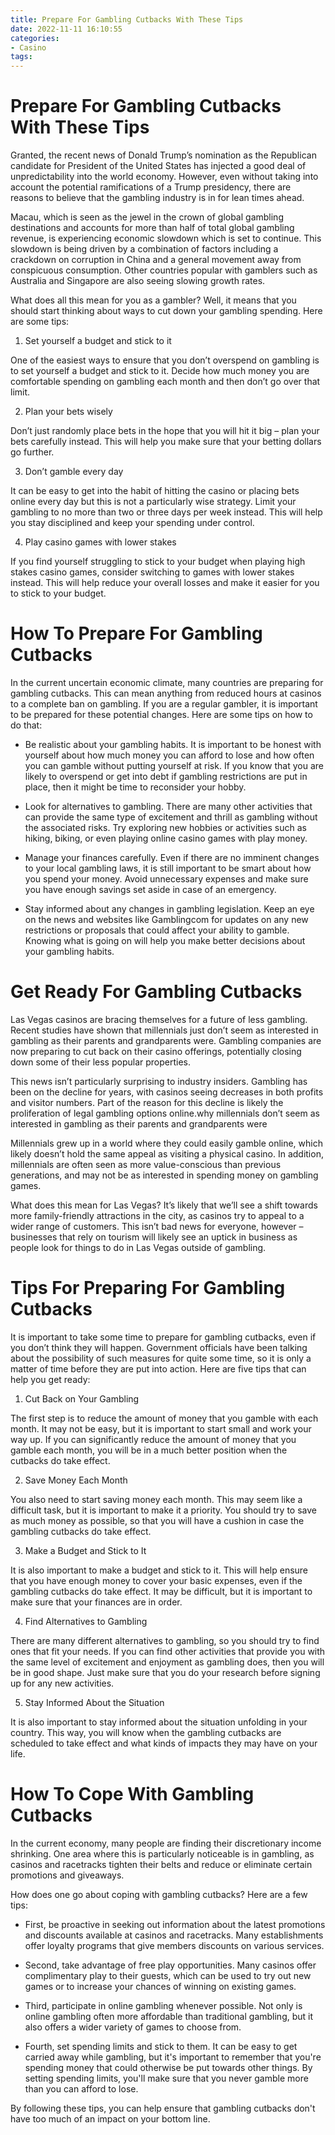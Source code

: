 ```yaml
---
title: Prepare For Gambling Cutbacks With These Tips
date: 2022-11-11 16:10:55
categories:
- Casino
tags:
---
```



#  Prepare For Gambling Cutbacks With These Tips

Granted, the recent news of Donald Trump’s nomination as the Republican candidate for President of the United States has injected a good deal of unpredictability into the world economy. However, even without taking into account the potential ramifications of a Trump presidency, there are reasons to believe that the gambling industry is in for lean times ahead.

Macau, which is seen as the jewel in the crown of global gambling destinations and accounts for more than half of total global gambling revenue, is experiencing economic slowdown which is set to continue. This slowdown is being driven by a combination of factors including a crackdown on corruption in China and a general movement away from conspicuous consumption. Other countries popular with gamblers such as Australia and Singapore are also seeing slowing growth rates.

What does all this mean for you as a gambler? Well, it means that you should start thinking about ways to cut down your gambling spending. Here are some tips:

1) Set yourself a budget and stick to it

One of the easiest ways to ensure that you don’t overspend on gambling is to set yourself a budget and stick to it. Decide how much money you are comfortable spending on gambling each month and then don’t go over that limit.

2) Plan your bets wisely

Don’t just randomly place bets in the hope that you will hit it big – plan your bets carefully instead. This will help you make sure that your betting dollars go further.

3) Don’t gamble every day

It can be easy to get into the habit of hitting the casino or placing bets online every day but this is not a particularly wise strategy. Limit your gambling to no more than two or three days per week instead. This will help you stay disciplined and keep your spending under control.

4) Play casino games with lower stakes

If you find yourself struggling to stick to your budget when playing high stakes casino games, consider switching to games with lower stakes instead. This will help reduce your overall losses and make it easier for you to stick to your budget.

#  How To Prepare For Gambling Cutbacks

In the current uncertain economic climate, many countries are preparing for gambling cutbacks. This can mean anything from reduced hours at casinos to a complete ban on gambling. If you are a regular gambler, it is important to be prepared for these potential changes. Here are some tips on how to do that:

* Be realistic about your gambling habits. It is important to be honest with yourself about how much money you can afford to lose and how often you can gamble without putting yourself at risk. If you know that you are likely to overspend or get into debt if gambling restrictions are put in place, then it might be time to reconsider your hobby.

* Look for alternatives to gambling. There are many other activities that can provide the same type of excitement and thrill as gambling without the associated risks. Try exploring new hobbies or activities such as hiking, biking, or even playing online casino games with play money.

* Manage your finances carefully. Even if there are no imminent changes to your local gambling laws, it is still important to be smart about how you spend your money. Avoid unnecessary expenses and make sure you have enough savings set aside in case of an emergency.

* Stay informed about any changes in gambling legislation. Keep an eye on the news and websites like Gamblingcom for updates on any new restrictions or proposals that could affect your ability to gamble. Knowing what is going on will help you make better decisions about your gambling habits.

#  Get Ready For Gambling Cutbacks

Las Vegas casinos are bracing themselves for a future of less gambling. Recent studies have shown that millennials just don’t seem as interested in gambling as their parents and grandparents were. Gambling companies are now preparing to cut back on their casino offerings, potentially closing down some of their less popular properties.

This news isn’t particularly surprising to industry insiders. Gambling has been on the decline for years, with casinos seeing decreases in both profits and visitor numbers. Part of the reason for this decline is likely the proliferation of legal gambling options online.why millennials don’t seem as interested in gambling as their parents and grandparents were

Millennials grew up in a world where they could easily gamble online, which likely doesn’t hold the same appeal as visiting a physical casino. In addition, millennials are often seen as more value-conscious than previous generations, and may not be as interested in spending money on gambling games.

What does this mean for Las Vegas? It’s likely that we’ll see a shift towards more family-friendly attractions in the city, as casinos try to appeal to a wider range of customers. This isn’t bad news for everyone, however – businesses that rely on tourism will likely see an uptick in business as people look for things to do in Las Vegas outside of gambling.

#  Tips For Preparing For Gambling Cutbacks

It is important to take some time to prepare for gambling cutbacks, even if you don’t think they will happen. Government officials have been talking about the possibility of such measures for quite some time, so it is only a matter of time before they are put into action. Here are five tips that can help you get ready:

1. Cut Back on Your Gambling

The first step is to reduce the amount of money that you gamble with each month. It may not be easy, but it is important to start small and work your way up. If you can significantly reduce the amount of money that you gamble each month, you will be in a much better position when the cutbacks do take effect.

2. Save Money Each Month

You also need to start saving money each month. This may seem like a difficult task, but it is important to make it a priority. You should try to save as much money as possible, so that you will have a cushion in case the gambling cutbacks do take effect.

3. Make a Budget and Stick to It

It is also important to make a budget and stick to it. This will help ensure that you have enough money to cover your basic expenses, even if the gambling cutbacks do take effect. It may be difficult, but it is important to make sure that your finances are in order.

4. Find Alternatives to Gambling

There are many different alternatives to gambling, so you should try to find ones that fit your needs. If you can find other activities that provide you with the same level of excitement and enjoyment as gambling does, then you will be in good shape. Just make sure that you do your research before signing up for any new activities.

5. Stay Informed About the Situation

It is also important to stay informed about the situation unfolding in your country. This way, you will know when the gambling cutbacks are scheduled to take effect and what kinds of impacts they may have on your life.

#  How To Cope With Gambling Cutbacks

In the current economy, many people are finding their discretionary income shrinking. One area where this is particularly noticeable is in gambling, as casinos and racetracks tighten their belts and reduce or eliminate certain promotions and giveaways.

How does one go about coping with gambling cutbacks? Here are a few tips:

- First, be proactive in seeking out information about the latest promotions and discounts available at casinos and racetracks. Many establishments offer loyalty programs that give members discounts on various services.

- Second, take advantage of free play opportunities. Many casinos offer complimentary play to their guests, which can be used to try out new games or to increase your chances of winning on existing games.

- Third, participate in online gambling whenever possible. Not only is online gambling often more affordable than traditional gambling, but it also offers a wider variety of games to choose from.

- Fourth, set spending limits and stick to them. It can be easy to get carried away while gambling, but it's important to remember that you're spending money that could otherwise be put towards other things. By setting spending limits, you'll make sure that you never gamble more than you can afford to lose.

By following these tips, you can help ensure that gambling cutbacks don't have too much of an impact on your bottom line.